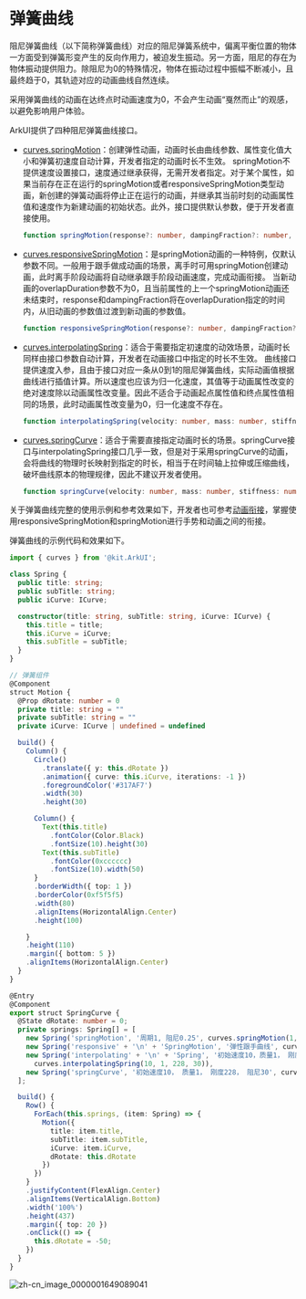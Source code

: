 # 弹簧曲线
<!--Kit: ArkUI-->
<!--Subsystem: ArkUI-->
<!--Owner: @CCFFWW-->
<!--Designer: @yangfan229-->
<!--Tester: @lxl007-->
<!--Adviser: @HelloCrease-->


阻尼弹簧曲线（以下简称弹簧曲线）对应的阻尼弹簧系统中，偏离平衡位置的物体一方面受到弹簧形变产生的反向作用力，被迫发生振动。另一方面，阻尼的存在为物体振动提供阻力。除阻尼为0的特殊情况，物体在振动过程中振幅不断减小，且最终趋于0，其轨迹对应的动画曲线自然连续。


采用弹簧曲线的动画在达终点时动画速度为0，不会产生动画“戛然而止”的观感，以避免影响用户体验。


ArkUI提供了四种阻尼弹簧曲线接口。


- [curves.springMotion](../reference/apis-arkui/js-apis-curve.md#curvesspringmotion9)：创建弹性动画，动画时长由曲线参数、属性变化值大小和弹簧初速度自动计算，开发者指定的动画时长不生效。
    springMotion不提供速度设置接口，速度通过继承获得，无需开发者指定。对于某个属性，如果当前存在正在运行的springMotion或者responsiveSpringMotion类型动画，新创建的弹簧动画将停止正在运行的动画，并继承其当前时刻的动画属性值和速度作为新建动画的初始状态。此外，接口提供默认参数，便于开发者直接使用。

  ```ts
  function springMotion(response?: number, dampingFraction?: number, overlapDuration?: number): ICurve;
  ```


- [curves.responsiveSpringMotion](../reference/apis-arkui/js-apis-curve.md#curvesresponsivespringmotion9)：是springMotion动画的一种特例，仅默认参数不同。一般用于跟手做成动画的场景，离手时可用springMotion创建动画，此时离手阶段动画将自动继承跟手阶段动画速度，完成动画衔接。
  当新动画的overlapDuration参数不为0，且当前属性的上一个springMotion动画还未结束时，response和dampingFraction将在overlapDuration指定的时间内，从旧动画的参数值过渡到新动画的参数值。


  ```ts
  function responsiveSpringMotion(response?: number, dampingFraction?: number, overlapDuration?: number): ICurve;
  ```


- [curves.interpolatingSpring](../reference/apis-arkui/js-apis-curve.md#curvesinterpolatingspring10)：适合于需要指定初速度的动效场景，动画时长同样由接口参数自动计算，开发者在动画接口中指定的时长不生效。
  曲线接口提供速度入参，且由于接口对应一条从0到1的阻尼弹簧曲线，实际动画值根据曲线进行插值计算。所以速度也应该为归一化速度，其值等于动画属性改变的绝对速度除以动画属性改变量。因此不适合于动画起点属性值和终点属性值相同的场景，此时动画属性改变量为0，归一化速度不存在。


  ```ts
  function interpolatingSpring(velocity: number, mass: number, stiffness: number, damping: number): ICurve;
  ```


- [curves.springCurve](../reference/apis-arkui/js-apis-curve.md#curvesspringcurve9)：适合于需要直接指定动画时长的场景。springCurve接口与interpolatingSpring接口几乎一致，但是对于采用springCurve的动画，会将曲线的物理时长映射到指定的时长，相当于在时间轴上拉伸或压缩曲线，破坏曲线原本的物理规律，因此不建议开发者使用。

  ```ts
  function springCurve(velocity: number, mass: number, stiffness: number, damping: number): ICurve;
  ```


关于弹簧曲线完整的使用示例和参考效果如下，开发者也可参考[动画衔接](arkts-animation-smoothing.md)，掌握使用responsiveSpringMotion和springMotion进行手势和动画之间的衔接。


弹簧曲线的示例代码和效果如下。



```ts
import { curves } from '@kit.ArkUI';

class Spring {
  public title: string;
  public subTitle: string;
  public iCurve: ICurve;

  constructor(title: string, subTitle: string, iCurve: ICurve) {
    this.title = title;
    this.iCurve = iCurve;
    this.subTitle = subTitle;
  }
}

// 弹簧组件
@Component
struct Motion {
  @Prop dRotate: number = 0
  private title: string = ""
  private subTitle: string = ""
  private iCurve: ICurve | undefined = undefined

  build() {
    Column() {
      Circle()
        .translate({ y: this.dRotate })
        .animation({ curve: this.iCurve, iterations: -1 })
        .foregroundColor('#317AF7')
        .width(30)
        .height(30)

      Column() {
        Text(this.title)
          .fontColor(Color.Black)
          .fontSize(10).height(30)
        Text(this.subTitle)
          .fontColor(0xcccccc)
          .fontSize(10).width(50)
      }
      .borderWidth({ top: 1 })
      .borderColor(0xf5f5f5)
      .width(80)
      .alignItems(HorizontalAlign.Center)
      .height(100)

    }
    .height(110)
    .margin({ bottom: 5 })
    .alignItems(HorizontalAlign.Center)
  }
}

@Entry
@Component
export struct SpringCurve {
  @State dRotate: number = 0;
  private springs: Spring[] = [
    new Spring('springMotion', '周期1, 阻尼0.25', curves.springMotion(1, 0.25)),
    new Spring('responsive' + '\n' + 'SpringMotion', '弹性跟手曲线', curves.responsiveSpringMotion(1, 0.25)),
    new Spring('interpolating' + '\n' + 'Spring', '初始速度10，质量1， 刚度228， 阻尼30',
      curves.interpolatingSpring(10, 1, 228, 30)),
    new Spring('springCurve', '初始速度10， 质量1， 刚度228， 阻尼30', curves.springCurve(10, 1, 228, 30))
  ];

  build() {
    Row() {
      ForEach(this.springs, (item: Spring) => {
        Motion({
          title: item.title,
          subTitle: item.subTitle,
          iCurve: item.iCurve,
          dRotate: this.dRotate
        })
      })
    }
    .justifyContent(FlexAlign.Center)
    .alignItems(VerticalAlign.Bottom)
    .width('100%')
    .height(437)
    .margin({ top: 20 })
    .onClick(() => {
      this.dRotate = -50;
    })
  }
}
```



![zh-cn_image_0000001649089041](figures/spring_curve.gif)

